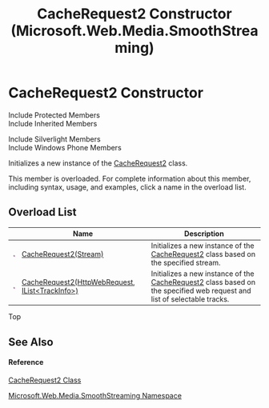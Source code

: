 ﻿---
title: CacheRequest2 Constructor  (Microsoft.Web.Media.SmoothStreaming)
TOCTitle: CacheRequest2 Constructor
ms:assetid: Overload:Microsoft.Web.Media.SmoothStreaming.CacheRequest2.#ctor
ms:mtpsurl: https://msdn.microsoft.com/en-us/library/microsoft.web.media.smoothstreaming.cacherequest2.cacherequest2(v=VS.95)
ms:contentKeyID: 46307705
ms.date: 05/31/2012
mtps_version: v=VS.95
f1_keywords:
- Microsoft.Web.Media.SmoothStreaming.CacheRequest2.CacheRequest2
- Microsoft.Web.Media.SmoothStreaming.CacheRequest2.#ctor
dev_langs:
- CSharp
- JScript
- VB
- FSharp
---

# CacheRequest2 Constructor

Include Protected Members  
Include Inherited Members  

Include Silverlight Members  
Include Windows Phone Members  

Initializes a new instance of the [CacheRequest2](cacherequest2-class-microsoft-web-media-smoothstreaming.md) class.

This member is overloaded. For complete information about this member, including syntax, usage, and examples, click a name in the overload list.

## Overload List

<table>
<thead>
<tr class="header">
<th> </th>
<th>Name</th>
<th>Description</th>
</tr>
</thead>
<tbody>
<tr class="odd">
<td><img src="images/Dd565996.pubmethod(en-us,VS.90).gif" title="Public method" alt="Public method" /></td>
<td><a href="cacherequest2-constructor-stream-microsoft-web-media-smoothstreaming.md">CacheRequest2(Stream)</a></td>
<td>Initializes a new instance of the <a href="cacherequest2-class-microsoft-web-media-smoothstreaming.md">CacheRequest2</a> class based on the specified stream.</td>
</tr>
<tr class="even">
<td><img src="images/Dd565996.pubmethod(en-us,VS.90).gif" title="Public method" alt="Public method" /></td>
<td><a href="cacherequest2-constructor-httpwebrequest-ilist-trackinfo-microsoft-web-media-smoothstreaming.md">CacheRequest2(HttpWebRequest, IList&lt;TrackInfo&gt;)</a></td>
<td>Initializes a new instance of the <a href="cacherequest2-class-microsoft-web-media-smoothstreaming.md">CacheRequest2</a> class based on the specified web request and list of selectable tracks.</td>
</tr>
</tbody>
</table>


Top

## See Also

#### Reference

[CacheRequest2 Class](cacherequest2-class-microsoft-web-media-smoothstreaming.md)

[Microsoft.Web.Media.SmoothStreaming Namespace](microsoft-web-media-smoothstreaming-namespace_1.md)

